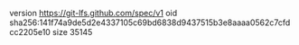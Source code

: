 version https://git-lfs.github.com/spec/v1
oid sha256:141f74a9de5d2e4337105c69bd6838d9437515b3e8aaaa0562c7cfdcc2205e10
size 35145
